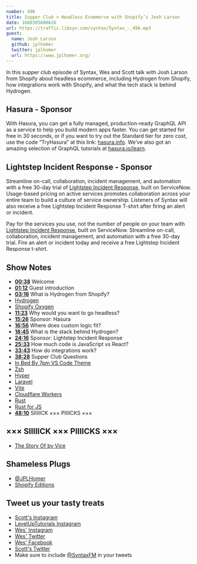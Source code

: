 ```yaml
---
number: 496
title: Supper Club × Headless Ecommerce with Shopify’s Josh Larson
date: 1660305600626
url: https://traffic.libsyn.com/syntax/Syntax_-_496.mp3
guest:
  name: Josh Larson
  github: jplhomer
  twitter: jplhomer
  url: https://www.jplhomer.org/
---
```


In this supper club episode of Syntax, Wes and Scott talk with Josh Larson from Shopify about headless ecommerce, including Hydrogen from Shopify, how integrations work with Shopify, and what the tech stack is behind Hydrogen.

## Hasura - Sponsor

With Hasura, you can get a fully managed, production-ready GraphQL API as a service to help you build modern apps faster. You can get started for free in 30 seconds, or if you want to try out the Standard tier for zero cost, use the code “TryHasura” at this link: [hasura.info](https://hasura.info/freetrial). We’ve also got an amazing selection of GraphQL tutorials at [hasura.io/learn](https://hasura.io/learn).

## Lightstep Incident Response - Sponsor

Streamline on-call, collaboration, incident management, and automation with a free 30-day trial of [Lightstep Incident Response](http://lightstep.com/syntax), built on ServiceNow. Usage-based pricing on active services promotes collaboration across your entire team to build a culture of service ownership. Listeners of Syntax will also receive a free Lightstep Incident Response T-shirt after firing an alert or incident.

Pay for the services you use, not the number of people on your team with [Lightstep Incident Response](http://lightstep.com/syntax), built on ServiceNow. Streamline on-call, collaboration, incident management, and automation with a free 30-day trial. Fire an alert or incident today and receive a free Lightstep Incident Response t-shirt.

## Show Notes

* **[00:38](#t=00:38)** Welcome
* **[01:12](#t=01:12)** Guest introduction
* **[03:16](#t=03:16)** What is Hydrogen from Shopify?
* [Hydrogen](https://hydrogen.shopify.dev)
* [Shopify Oxygen](https://shopify.dev/custom-storefronts/oxygen)
* **[11:23](#t=11:23)** Why would you want to go headless?
* **[15:26](#t=15:26)** Sponsor: Hasura
* **[16:56](#t=16:56)** Where does custom logic fit?
* **[18:45](#t=18:45)** What is the stack behind Hydrogen?
* **[24:16](#t=24:16)** Sponsor: Lightstep Incident Response
* **[25:33](#t=25:33)** How much code is JavaScript vs React?
* **[33:43](#t=33:43)** How do integrations work?
* **[38:28](#t=38:28)** Supper Club Questions
* [In Bed By 7pm VS Code Theme](https://marketplace.visualstudio.com/items?itemName=sdras.inbedby7pm)
* [Zsh](https://ohmyz.sh)
* [Hyper](https://hyper.is)
* [Laravel](https://laravel.com)
* [Vite](https://vitejs.dev)
* [Cloudflare Workers](https://workers.cloudflare.com)
* [Rust](https://www.rust-lang.org)
* [Rust for JS](https://rustforjs.dev)
* **[48:10](#t=48:10)** SIIIIICK ××× PIIIICKS ×××

## ××× SIIIIICK ××× PIIIICKS ×××

* [The Story Of by Vice](https://www.vice.com/en/topic/the-story-of)

## Shameless Plugs

* [@JPLHomer](https://twitter.com/jplhomer)
* [Shopify Editions](https://www.shopify.ca/enterprise/editions)

## Tweet us your tasty treats

* [Scott's Instagram](https://www.instagram.com/stolinski/)
* [LevelUpTutorials Instagram](https://www.instagram.com/LevelUpTutorials/)
* [Wes' Instagram](https://www.instagram.com/wesbos/)
* [Wes' Twitter](https://twitter.com/wesbos)
* [Wes' Facebook](https://www.facebook.com/wesbos.developer)
* [Scott's Twitter](https://twitter.com/stolinski)
* Make sure to include [@SyntaxFM](https://twitter.com/SyntaxFM) in your tweets

